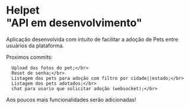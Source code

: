 # Helpet</br>     "API em desenvolvimento" 
Aplicação desenvolvida com intuito de facilitar a adoção de Pets entre usuários da plataforma.

Proximos commits:</br>

      Upload das fotos do pet;</br>
      Reset de senha;</br>
      Listagem dos pets para adoção com filtro por cidade||estado;</br>
      Listagem dos pets adotados;</br>
      chat para usario que solicitar adoção (websocket);</br>

Aos poucos mais funcionalidades serão adicionadas!
